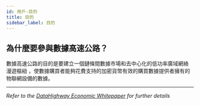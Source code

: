 ```yaml
---
id: 用戶-目的
title: 目的
sidebar_label: 目的
---
```


## 為什麼要參與數據高速公路？

數據高速公路的目的是要建立一個鏈條間數據市場和去中心化的低功率廣域網絡 漫遊樞紐 ，使數據購買者能夠花費支持的加密貨幣有效的購買數據提供者擁有的物聯網設備的數據。

---

*Refer to the <a href="../whitepaper" class="pretty-link pretty-link-colored-bold">DataHighway Economic Whitepaper</a> for further details*

